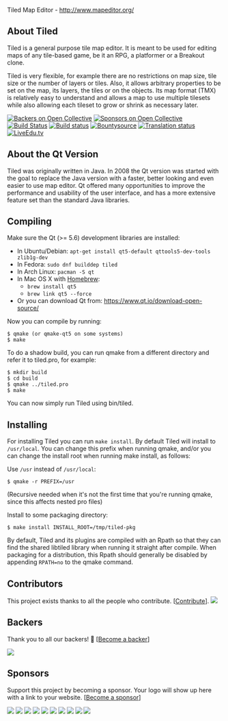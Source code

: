 Tiled Map Editor - http://www.mapeditor.org/

About Tiled
-------------------------------------------------------------------------------

Tiled is a general purpose tile map editor. It is meant to be used for editing
maps of any tile-based game, be it an RPG, a platformer or a Breakout clone.

Tiled is very flexible, for example there are no restrictions on map size, tile
size or the number of layers or tiles. Also, it allows arbitrary properties to
be set on the map, its layers, the tiles or on the objects. Its map format
(TMX) is relatively easy to understand and allows a map to use multiple
tilesets while also allowing each tileset to grow or shrink as necessary later.

[![Backers on Open Collective](https://opencollective.com/tiled/backers/badge.svg)](#backers) [![Sponsors on Open Collective](https://opencollective.com/tiled/sponsors/badge.svg)](#sponsors) [![Build Status](https://travis-ci.org/bjorn/tiled.svg?branch=master)](https://travis-ci.org/bjorn/tiled)
[![Build status](https://ci.appveyor.com/api/projects/status/ceb79jn5cf99y3qd/branch/master?svg=true)](https://ci.appveyor.com/project/bjorn/tiled/branch/master)
[![Bountysource](https://www.bountysource.com/badge/tracker?tracker_id=52019)](https://www.bountysource.com/trackers/52019-tiled?utm_source=52019&utm_medium=shield&utm_campaign=TRACKER_BADGE)
[![Translation status](https://hosted.weblate.org/widgets/tiled/-/shields-badge.svg)](https://hosted.weblate.org/engage/tiled/?utm_source=widget)
[![LiveEdu.tv](http://codiad-billauger.rhcloud.com/badges/?style=online-status-v1&channel=bjorn&offline=Follow%20to%20get%20notified)](https://www.liveedu.tv/bjorn/)

About the Qt Version
-------------------------------------------------------------------------------

Tiled was originally written in Java. In 2008 the Qt version was started with
the goal to replace the Java version with a faster, better looking and even
easier to use map editor. Qt offered many opportunities to improve the
performance and usability of the user interface, and has a more extensive
feature set than the standard Java libraries.

Compiling
-------------------------------------------------------------------------------

Make sure the Qt (>= 5.6) development libraries are installed:

* In Ubuntu/Debian: `apt-get install qt5-default qttools5-dev-tools zlib1g-dev`
* In Fedora:        `sudo dnf builddep tiled`
* In Arch Linux:    `pacman -S qt`
* In Mac OS X with [Homebrew](http://brew.sh/):
  + `brew install qt5`
  + `brew link qt5 --force`
* Or you can download Qt from: https://www.qt.io/download-open-source/

Now you can compile by running:

    $ qmake (or qmake-qt5 on some systems)
    $ make

To do a shadow build, you can run qmake from a different directory and refer
it to tiled.pro, for example:

    $ mkdir build
    $ cd build
    $ qmake ../tiled.pro
    $ make

You can now simply run Tiled using bin/tiled.

Installing
-------------------------------------------------------------------------------

For installing Tiled you can run `make install`. By default Tiled will install
to `/usr/local`. You can change this prefix when running qmake, and/or you can
change the install root when running make install, as follows:

Use `/usr` instead of `/usr/local`:

    $ qmake -r PREFIX=/usr

(Recursive needed when it's not the first time that you're running qmake, since
this affects nested pro files)

Install to some packaging directory:

    $ make install INSTALL_ROOT=/tmp/tiled-pkg

By default, Tiled and its plugins are compiled with an Rpath so that they can
find the shared libtiled library when running it straight after compile. When
packaging for a distribution, this Rpath should generally be disabled by
appending `RPATH=no` to the qmake command.

## Contributors

This project exists thanks to all the people who contribute. [[Contribute](CONTRIBUTING.md)].
<a href="graphs/contributors"><img src="https://opencollective.com/tiled/contributors.svg?width=890" /></a>


## Backers

Thank you to all our backers! 🙏 [[Become a backer](https://opencollective.com/tiled#backer)]

<a href="https://opencollective.com/tiled#backers" target="_blank"><img src="https://opencollective.com/tiled/backers.svg?width=890"></a>


## Sponsors

Support this project by becoming a sponsor. Your logo will show up here with a link to your website. [[Become a sponsor](https://opencollective.com/tiled#sponsor)]

<a href="https://opencollective.com/tiled/sponsor/0/website" target="_blank"><img src="https://opencollective.com/tiled/sponsor/0/avatar.svg"></a>
<a href="https://opencollective.com/tiled/sponsor/1/website" target="_blank"><img src="https://opencollective.com/tiled/sponsor/1/avatar.svg"></a>
<a href="https://opencollective.com/tiled/sponsor/2/website" target="_blank"><img src="https://opencollective.com/tiled/sponsor/2/avatar.svg"></a>
<a href="https://opencollective.com/tiled/sponsor/3/website" target="_blank"><img src="https://opencollective.com/tiled/sponsor/3/avatar.svg"></a>
<a href="https://opencollective.com/tiled/sponsor/4/website" target="_blank"><img src="https://opencollective.com/tiled/sponsor/4/avatar.svg"></a>
<a href="https://opencollective.com/tiled/sponsor/5/website" target="_blank"><img src="https://opencollective.com/tiled/sponsor/5/avatar.svg"></a>
<a href="https://opencollective.com/tiled/sponsor/6/website" target="_blank"><img src="https://opencollective.com/tiled/sponsor/6/avatar.svg"></a>
<a href="https://opencollective.com/tiled/sponsor/7/website" target="_blank"><img src="https://opencollective.com/tiled/sponsor/7/avatar.svg"></a>
<a href="https://opencollective.com/tiled/sponsor/8/website" target="_blank"><img src="https://opencollective.com/tiled/sponsor/8/avatar.svg"></a>
<a href="https://opencollective.com/tiled/sponsor/9/website" target="_blank"><img src="https://opencollective.com/tiled/sponsor/9/avatar.svg"></a>


